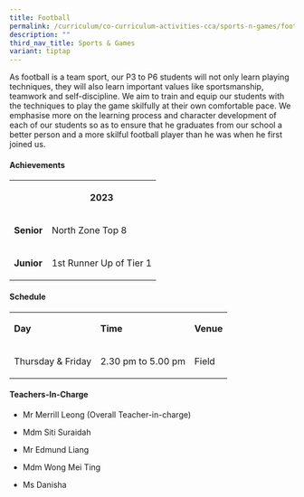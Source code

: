 ```yaml
---
title: Football
permalink: /curriculum/co-curriculum-activities-cca/sports-n-games/football/
description: ""
third_nav_title: Sports & Games
variant: tiptap
---
```

<p>As football is a team sport, our P3 to P6 students will not only learn
playing techniques, they will also learn important values like sportsmanship,
teamwork and self-discipline. We aim to&nbsp;train and equip our students
with the techniques to play the game skilfully at their own comfortable
pace. We emphasise more on the learning process and character development
of each of our students so as to ensure that he graduates from our school
a better person and a more skilful football player than he was when he
first joined us.</p>
<h4><strong>Achievements</strong></h4>
<table style="minWidth: 50px">
<colgroup>
<col>
<col>
</colgroup>
<tbody>
<tr>
<th rowspan="1" colspan="1">
<p></p>
</th>
<th rowspan="1" colspan="1">
<p>2023</p>
</th>
</tr>
<tr>
<td rowspan="1" colspan="1">
<p><strong>Senior</strong>
</p>
</td>
<td rowspan="1" colspan="1">
<p>North Zone Top 8</p>
</td>
</tr>
<tr>
<td rowspan="1" colspan="1">
<p><strong>Junior</strong>
</p>
</td>
<td rowspan="1" colspan="1">
<p>1st Runner Up of Tier 1</p>
</td>
</tr>
</tbody>
</table>
<h4><strong>Schedule</strong></h4>
<table style="minWidth: 75px">
<colgroup>
<col>
<col>
<col>
</colgroup>
<tbody>
<tr>
<td rowspan="1" colspan="1">
<p><strong>Day</strong>
</p>
</td>
<td rowspan="1" colspan="1">
<p><strong>Time</strong>
</p>
</td>
<td rowspan="1" colspan="1">
<p><strong>Venue</strong>
</p>
</td>
</tr>
<tr>
<td rowspan="1" colspan="1">
<p>Thursday &amp; Friday</p>
</td>
<td rowspan="1" colspan="1">
<p>2.30 pm to 5.00 pm</p>
</td>
<td rowspan="1" colspan="1">
<p>Field</p>
</td>
</tr>
</tbody>
</table>
<h4><strong>Teachers-In-Charge</strong></h4>
<ul data-tight="true" class="tight">
<li>
<p>Mr Merrill Leong (Overall Teacher-in-charge)</p>
</li>
<li>
<p>Mdm Siti Suraidah</p>
</li>
<li>
<p>Mr Edmund Liang</p>
</li>
<li>
<p>Mdm Wong Mei Ting</p>
</li>
<li>
<p>Ms Danisha</p>
</li>
</ul>
<p></p>